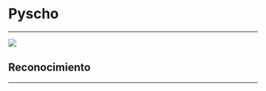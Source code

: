 <h1><b>Pyscho</b></h1>
<hr>

<img src="https://imgur.com/a/D7PbgDB" />

<h2>Reconocimiento</h2>
<hr>
